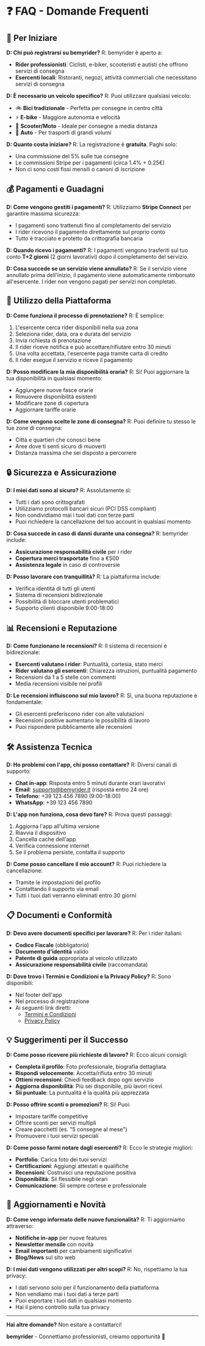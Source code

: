 # ❓ FAQ - Domande Frequenti

## 🚀 Per Iniziare

**D: Chi può registrarsi su bemyrider?**
R: bemyrider è aperto a:

- **Rider professionisti**: Ciclisti, e-biker, scooteristi e autisti che offrono servizi di consegna
- **Esercenti locali**: Ristoranti, negozi, attività commerciali che necessitano servizi di consegna

**D: È necessario un veicolo specifico?**
R: Puoi utilizzare qualsiasi veicolo:

- 🚲 **Bici tradizionale** - Perfetta per consegne in centro città
- ⚡ **E-bike** - Maggiore autonomia e velocità
- 🛵 **Scooter/Moto** - Ideale per consegne a media distanza
- 🚗 **Auto** - Per trasporti di grandi volumi

**D: Quanto costa iniziare?**
R: La registrazione è **gratuita**. Paghi solo:

- Una commissione del 5% sulle tue consegne
- Le commissioni Stripe per i pagamenti (circa 1.4% + 0.25€)
- Non ci sono costi fissi mensili o canoni di iscrizione

## 💰 Pagamenti e Guadagni

**D: Come vengono gestiti i pagamenti?**
R: Utilizziamo **Stripe Connect** per garantire massima sicurezza:

- I pagamenti sono trattenuti fino al completamento del servizio
- I rider ricevono il pagamento direttamente sul proprio conto
- Tutto è tracciato e protetto da crittografia bancaria

**D: Quando ricevo i pagamenti?**
R: I pagamenti vengono trasferiti sul tuo conto **T+2 giorni** (2 giorni lavorativi) dopo il completamento del servizio.

**D: Cosa succede se un servizio viene annullato?**
R: Se il servizio viene annullato prima dell'inizio, il pagamento viene automaticamente rimborsato all'esercente. I rider non vengono pagati per servizi non completati.

## 📱 Utilizzo della Piattaforma

**D: Come funziona il processo di prenotazione?**
R: È semplice:

1. L'esercente cerca rider disponibili nella sua zona
2. Seleziona rider, data, ora e durata del servizio
3. Invia richiesta di prenotazione
4. Il rider riceve notifica e può accettare/rifiutare entro 30 minuti
5. Una volta accettata, l'esercente paga tramite carta di credito
6. Il rider esegue il servizio e riceve il pagamento

**D: Posso modificare la mia disponibilità oraria?**
R: Sì! Puoi aggiornare la tua disponibilità in qualsiasi momento:

- Aggiungere nuove fasce orarie
- Rimuovere disponibilità esistenti
- Modificare zone di copertura
- Aggiornare tariffe orarie

**D: Come vengono scelte le zone di consegna?**
R: Puoi definire tu stesso le tue zone di consegna:

- Città e quartieri che conosci bene
- Aree dove ti senti sicuro di muoverti
- Distanza massima che sei disposto a percorrere

## 🔒 Sicurezza e Assicurazione

**D: I miei dati sono al sicuro?**
R: Assolutamente sì:

- Tutti i dati sono crittografati
- Utilizziamo protocolli bancari sicuri (PCI DSS compliant)
- Non condividiamo mai i tuoi dati con terze parti
- Puoi richiedere la cancellazione del tuo account in qualsiasi momento

**D: Cosa succede in caso di danni durante una consegna?**
R: bemyrider include:

- **Assicurazione responsabilità civile** per i rider
- **Copertura merci trasportate** fino a €500
- **Assistenza legale** in caso di controversie

**D: Posso lavorare con tranquillità?**
R: La piattaforma include:

- Verifica identità di tutti gli utenti
- Sistema di recensioni bidirezionale
- Possibilità di bloccare utenti problematici
- Supporto clienti disponibile 9:00-18:00

## 📊 Recensioni e Reputazione

**D: Come funzionano le recensioni?**
R: Il sistema di recensioni è bidirezionale:

- **Esercenti valutano i rider**: Puntualità, cortesia, stato merci
- **Rider valutano gli esercenti**: Chiarezza istruzioni, puntualità pagamento
- Recensioni da 1 a 5 stelle con commenti
- Media recensioni visibile nei profili

**D: Le recensioni influiscono sul mio lavoro?**
R: Sì, una buona reputazione è fondamentale:

- Gli esercenti preferiscono rider con alte valutazioni
- Recensioni positive aumentano le possibilità di lavoro
- Puoi rispondere pubblicamente alle recensioni

## 🛠️ Assistenza Tecnica

**D: Ho problemi con l'app, chi posso contattare?**
R: Diversi canali di supporto:

- **Chat in-app**: Risposta entro 5 minuti durante orari lavorativi
- **Email**: supporto@bemyrider.it (risposta entro 24 ore)
- **Telefono**: +39 123 456 7890 (9:00-18:00)
- **WhatsApp**: +39 123 456 7890

**D: L'app non funziona, cosa devo fare?**
R: Prova questi passaggi:

1. Aggiorna l'app all'ultima versione
2. Riavvia il dispositivo
3. Cancella cache dell'app
4. Verifica connessione internet
5. Se il problema persiste, contatta il supporto

**D: Come posso cancellare il mio account?**
R: Puoi richiedere la cancellazione:

- Tramite le impostazioni del profilo
- Contattando il supporto via email
- Tutti i tuoi dati verranno eliminati entro 30 giorni

## 📋 Documenti e Conformità

**D: Devo avere documenti specifici per lavorare?**
R: Per i rider italiani:

- **Codice Fiscale** (obbligatorio)
- **Documento d'identità** valido
- **Patente di guida** appropriata al veicolo utilizzato
- **Assicurazione responsabilità civile** (raccomandata)

**D: Dove trovo i Termini e Condizioni e la Privacy Policy?**
R: Sono disponibili:

- Nel footer dell'app
- Nel processo di registrazione
- Ai seguenti link diretti:
  - [Termini e Condizioni](https://bemyrider.it/app/termini-e-condizioni-bemyrider/)
  - [Privacy Policy](https://bemyrider.it/app/privacy-policy/)

## 💡 Suggerimenti per il Successo

**D: Come posso ricevere più richieste di lavoro?**
R: Ecco alcuni consigli:

- **Completa il profilo**: Foto professionale, biografia dettagliata
- **Rispondi velocemente**: Accetta/rifiuta entro 30 minuti
- **Ottieni recensioni**: Chiedi feedback dopo ogni servizio
- **Aggiorna disponibilità**: Più sei disponibile, più lavori ricevi
- **Sii puntuale**: La puntualità è la qualità più apprezzata

**D: Posso offrire sconti o promozioni?**
R: Sì! Puoi:

- Impostare tariffe competitive
- Offrire sconti per servizi multipli
- Creare pacchetti (es. "5 consegne al mese")
- Promuovere i tuoi servizi speciali

**D: Come posso farmi notare dagli esercenti?**
R: Ecco le strategie migliori:

- **Portfolio**: Carica foto dei tuoi servizi
- **Certificazioni**: Aggiungi attestati e qualifiche
- **Recensioni**: Costruisci una reputazione positiva
- **Disponibilità**: Sii flessibile negli orari
- **Comunicazione**: Sii sempre cortese e professionale

## 🔄 Aggiornamenti e Novità

**D: Come vengo informato delle nuove funzionalità?**
R: Ti aggiorniamo attraverso:

- **Notifiche in-app** per nuove features
- **Newsletter mensile** con novità
- **Email importanti** per cambiamenti significativi
- **Blog/News** sul sito web

**D: I miei dati vengono utilizzati per altri scopi?**
R: No, rispettiamo la tua privacy:

- I dati servono solo per il funzionamento della piattaforma
- Non vendiamo mai i tuoi dati a terze parti
- Puoi esportare i tuoi dati in qualsiasi momento
- Hai il pieno controllo sulla tua privacy

---

**Hai altre domande?** Non esitare a contattarci!

**bemyrider** - Connettiamo professionisti, creiamo opportunità 🚀
